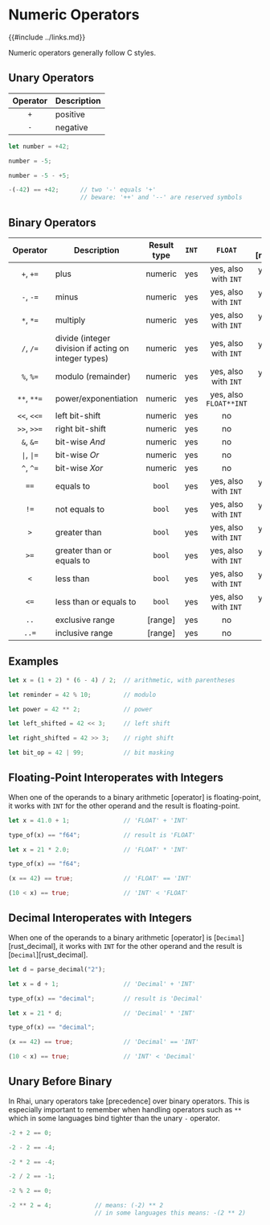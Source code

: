 Numeric Operators
=================

{{#include ../links.md}}

Numeric operators generally follow C styles.

Unary Operators
---------------

| Operator | Description |
| :------: | ----------- |
|   `+`    | positive    |
|   `-`    | negative    |

```rust
let number = +42;

number = -5;

number = -5 - +5;

-(-42) == +42;      // two '-' equals '+'
                    // beware: '++' and '--' are reserved symbols
```

Binary Operators
----------------

|             Operator              | Description                                          | Result type | `INT` |        `FLOAT`         | [`Decimal`][rust_decimal] |
| :-------------------------------: | ---------------------------------------------------- | :---------: | :---: | :--------------------: | :-----------------------: |
|             `+`, `+=`             | plus                                                 |   numeric   |  yes  |  yes, also with `INT`  |   yes, also with `INT`    |
|             `-`, `-=`             | minus                                                |   numeric   |  yes  |  yes, also with `INT`  |   yes, also with `INT`    |
|             `*`, `*=`             | multiply                                             |   numeric   |  yes  |  yes, also with `INT`  |   yes, also with `INT`    |
|             `/`, `/=`             | divide (integer division if acting on integer types) |   numeric   |  yes  |  yes, also with `INT`  |   yes, also with `INT`    |
|             `%`, `%=`             | modulo (remainder)                                   |   numeric   |  yes  |  yes, also with `INT`  |   yes, also with `INT`    |
|            `**`, `**=`            | power/exponentiation                                 |   numeric   |  yes  | yes, also `FLOAT**INT` |            no             |
|            `<<`, `<<=`            | left bit-shift                                       |   numeric   |  yes  |           no           |            no             |
|            `>>`, `>>=`            | right bit-shift                                      |   numeric   |  yes  |           no           |            no             |
|             `&`, `&=`             | bit-wise _And_                                       |   numeric   |  yes  |           no           |            no             |
| <code>\|</code>, <code>\|=</code> | bit-wise _Or_                                        |   numeric   |  yes  |           no           |            no             |
|             `^`, `^=`             | bit-wise _Xor_                                       |   numeric   |  yes  |           no           |            no             |
|               `==`                | equals to                                            |   `bool`    |  yes  |  yes, also with `INT`  |   yes, also with `INT`    |
|               `!=`                | not equals to                                        |   `bool`    |  yes  |  yes, also with `INT`  |   yes, also with `INT`    |
|                `>`                | greater than                                         |   `bool`    |  yes  |  yes, also with `INT`  |   yes, also with `INT`    |
|               `>=`                | greater than or equals to                            |   `bool`    |  yes  |  yes, also with `INT`  |   yes, also with `INT`    |
|                `<`                | less than                                            |   `bool`    |  yes  |  yes, also with `INT`  |   yes, also with `INT`    |
|               `<=`                | less than or equals to                               |   `bool`    |  yes  |  yes, also with `INT`  |   yes, also with `INT`    |
|               `..`                | exclusive range                                      |   [range]   |  yes  |           no           |            no             |
|               `..=`               | inclusive range                                      |   [range]   |  yes  |           no           |            no             |


Examples
--------

```rust
let x = (1 + 2) * (6 - 4) / 2;  // arithmetic, with parentheses

let reminder = 42 % 10;         // modulo

let power = 42 ** 2;            // power

let left_shifted = 42 << 3;     // left shift

let right_shifted = 42 >> 3;    // right shift

let bit_op = 42 | 99;           // bit masking
```


Floating-Point Interoperates with Integers
------------------------------------------

When one of the operands to a binary arithmetic [operator] is floating-point, it works with `INT` for
the other operand and the result is floating-point.

```rust
let x = 41.0 + 1;               // 'FLOAT' + 'INT'

type_of(x) == "f64";            // result is 'FLOAT'

let x = 21 * 2.0;               // 'FLOAT' * 'INT'

type_of(x) == "f64";

(x == 42) == true;              // 'FLOAT' == 'INT'

(10 < x) == true;               // 'INT' < 'FLOAT'
```


Decimal Interoperates with Integers
-----------------------------------

When one of the operands to a binary arithmetic [operator] is [`Decimal`][rust_decimal],
it works with `INT` for the other operand and the result is [`Decimal`][rust_decimal].

```rust
let d = parse_decimal("2");

let x = d + 1;                  // 'Decimal' + 'INT'

type_of(x) == "decimal";        // result is 'Decimal'

let x = 21 * d;                 // 'Decimal' * 'INT'

type_of(x) == "decimal";

(x == 42) == true;              // 'Decimal' == 'INT'

(10 < x) == true;               // 'INT' < 'Decimal'
```


Unary Before Binary
-------------------

In Rhai, unary operators take [precedence] over binary operators.  This is especially important to
remember when handling operators such as `**` which in some languages bind tighter than the unary
`-` operator.

```rust
-2 + 2 == 0;

-2 - 2 == -4;

-2 * 2 == -4;

-2 / 2 == -1;

-2 % 2 == 0;

-2 ** 2 = 4;            // means: (-2) ** 2
                        // in some languages this means: -(2 ** 2)
```

